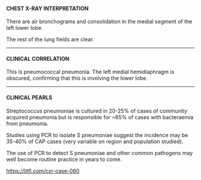 #### CHEST X-RAY INTERPRETATION
There are air bronchograms and consolidation in the medial segment of the left lower lobe.

The rest of the lung fields are clear.

---------------
#### CLINICAL CORRELATION
This is pneumococcal pneumonia. The left medial hemidiaphragm is obscured, confirming that this is involving the lower lobe.

---------------
#### CLINICAL PEARLS
Streptococcus pneumoniae is cultured in 20-25% of cases of community acquired pneumonia but is responsible for ~65% of cases with bacteraemia from pneumonia.

Studies using PCR to isolate S pneumoniae suggest the incidence may be 35-40% of CAP cases (very variable on region and population studied).

The use of PCR to detect S pneumoniae and other common pathogens may well become routine practice in years to come.


<https://litfl.com/cxr-case-060>